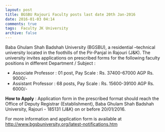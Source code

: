 ```yaml
---
layout: post
title: BGSBU Rajouri Faculty posts last date 20th Jan-2016   
date: 2016-01-03 04:14
comments: true
tags:  Faculty JK University 
archive: false
---
```

Baba Ghulam Shah Badshah University (BGSBU), a residential –technical university located in the foothills of the Pir-Panjal in Rajouri (J&K). The university invites applications on prescribed forms for the following faculty positions in different Department / Subject :

- Associate Professor : 01 post, Pay Scale : Rs. 37400-67000 AGP Rs. 9000/-  
- Assistant Professor : 68 posts, Pay Scale : Rs. 15600-39100 AGP Rs. 6000/-  

**How to Apply** : Application form in the prescribed format should reach the Office of Deputy Registrar (Establishment), Baba Ghulam Shah Badshah University, Rajouri - 185131 (J&K) on or before 20/01/2016.



For more information and application form is available at <http://www.bgsbuniversity.org/latest-notifications.htm>



